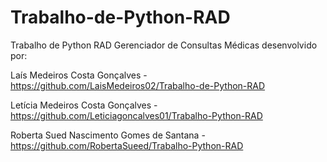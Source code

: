 # Trabalho-de-Python-RAD
Trabalho de Python RAD Gerenciador de Consultas Médicas desenvolvido por:

Laís Medeiros Costa Gonçalves - https://github.com/LaisMedeiros02/Trabalho-de-Python-RAD

Letícia Medeiros Costa Gonçalves - https://github.com/Leticiagoncalves01/Trabalho-Python-RAD

Roberta Sued Nascimento Gomes de Santana - https://github.com/RobertaSueed/Trabalho-Python-RAD

